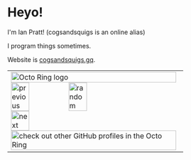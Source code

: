 # Heyo!
I'm Ian Pratt! (cogsandsquigs is an online alias)

I program things sometimes.

Website is [cogsandsquigs.gq](https://cogsandsquigs.gq).
<!-- or accessable via the [.github.io domain](https://cogsandsquigs.github.io)-->

<table>
    <tbody>
        <tr>
            <td>
                <a href="https://octo-ring.com/"><img src="https://octo-ring.com/static/img/widget/top.png" width="99%" alt="Octo Ring logo" align="top"></a><br>
                <a href="https://octo-ring.com/p/cogsandsquigs/prev"><img src="https://octo-ring.com/static/img/widget/prev.png" width="33%" alt="previous" align="top" title="previous profile"></a>
                <a href="https://octo-ring.com/p/cogsandsquigs/random"><img src="https://octo-ring.com/static/img/widget/random.png" width="33%" alt="random" align="top" title="random profile"></a>
                <a href="https://octo-ring.com/p/cogsandsquigs/next"><img src="https://octo-ring.com/static/img/widget/next.png" width="33%" alt="next" align="top" title="next profile"></a><br>
                <a href="https://octo-ring.com/"><img src="https://octo-ring.com/static/img/widget/bottom.png" width="99%" alt="check out other GitHub profiles in the Octo Ring" align="top"></a>
            </td>
        </tr>
    </tbody>
</table>
